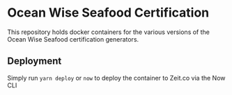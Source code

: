 # Ocean Wise Seafood Certification

This repository holds docker containers for the various versions of the Ocean Wise Seafood certification generators.

## Deployment

Simply run `yarn deploy` or `now` to deploy the container to Zeit.co via the Now CLI
